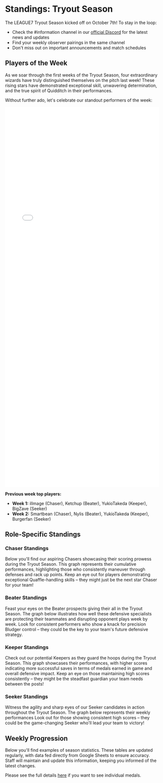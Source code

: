 
# Standings: Tryout Season
The LEAGUE7 Tryout Season kicked off on October 7th! To stay in the loop:
- Check the #information channel in our [official Discord](https://discord.gg/Ph8GUq3veh) for the latest news and updates
- Find your weekly observer pairings in the same channel
- Don't miss out on important announcements and match schedules

## Players of the Week

As we soar through the first weeks of the Tryout Season, four extraordinary wizards have truly distinguished themselves on the pitch last week! These rising stars have demonstrated exceptional skill, unwavering determination, and the true spirit of Quidditch in their performances.

Without further ado, let's celebrate our standout performers of the week:

<iframe src="player-pages/players-of-the-week.html" width="100%" height="1240" frameborder="0"></iframe>

**Previous week top players:**

- **Week 1:** illmage (Chaser), Ketchup (Beater), YukioTakeda (Keeper), BigZave (Seeker)
- **Week 2:** Smartbean (Chaser), Nylis (Beater), YukioTakeda (Keeper), Burgerfan (Seeker)

## Role-Specific Standings
### Chaser Standings
Below you'll find our aspiring Chasers showcasing their scoring prowess during the Tryout Season. This graph represents their cumulative performances, highlighting those who consistently maneuver through defenses and rack up points. Keep an eye out for players demonstrating exceptional Quaffle-handling skills – they might just be the next star Chaser for your team!

<div id="tryout-participants-chaser"></div>

### Beater Standings
Feast your eyes on the Beater prospects giving their all in the Tryout Season. The graph below illustrates how well these defensive specialists are protecting their teammates and disrupting opponent plays week by week. Look for consistent performers who show a knack for precision Bludger control – they could be the key to your team's future defensive strategy.

<div id="tryout-participants-beater"></div>

### Keeper Standings
Check out our potential Keepers as they guard the hoops during the Tryout Season. This graph showcases their performances, with higher scores indicating more successful saves in terms of medals earned in game and overall defensive impact. Keep an eye on those maintaining high scores consistently – they might be the steadfast guardian your team needs between the posts!

<div id="tryout-participants-keeper"></div>

### Seeker Standings
Witness the agility and sharp eyes of our Seeker candidates in action throughout the Tryout Season. The graph below represents their weekly performances Look out for those showing consistent high scores – they could be the game-changing Seeker who'll lead your team to victory!

<div id="tryout-participants-seeker"></div>

## Weekly Progression
Below you'll find examples of season statistics. These tables are updated regularly, with data fed directly from Google Sheets to ensure accuracy. Staff will maintain and update this information, keeping you informed of the latest changes. 

Please see the full details [here](https://docs.google.com/spreadsheets/u/1/d/e/2PACX-1vRusyWABDkgfO0g0ykeZMZtLdFzQa2GlRn7lhE7Ntp2EQ7i0FUwA3QWfvTvWXoNo8U_wtU_ZOTqUHQj/pubhtml?gid=545214444&single=true) if you want to see individual medals.

<div id="tryout-participants"></div>
 